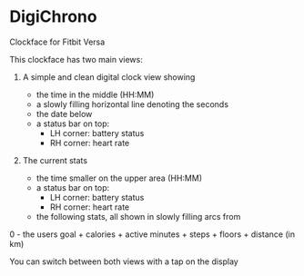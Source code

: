 # DigiChrono
Clockface for Fitbit Versa

This clockface has two main views:

1. A simple and clean digital clock view showing
   - the time in the middle (HH:MM)
   - a slowly filling horizontal line denoting the seconds
   - the date below
   - a status bar on top:
       + LH corner: battery status
       + RH corner: heart rate

2. The current stats
   - the time smaller on the upper area (HH:MM)
   - a status bar on top:
       + LH corner: battery status
       + RH corner: heart rate
   - the following stats, all shown in slowly filling arcs from 

0 - the users goal
       + calories
       + active minutes
       + steps
       + floors
       + distance (in km)

You can switch between both views with a tap on the display